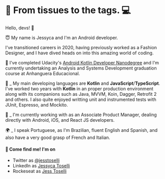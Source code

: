 # 👗 From tissues to the  tags. 💻

Hello, devs!  👋

😇 My name is Jessyca and I'm an Android developer.

I've transitioned careers in 2020, having previously worked as a Fashion Designer, and I have dived heads on into this amazing world of coding.

🚀 I've completed Udacity's [Android Kotlin Developer Nanodegree](https://www.udacity.com/course/android-kotlin-developer-nanodegree--nd940) and I'm currently undertaking an Analysis and Systems Development graduation course at Anhanguera Educacional.

🧶 _ My main developing languages are **Kotlin** and **JavaScript**/**TypeScript**. I've worked two years with **Kotlin** in an proper production environment along with its companions such as Java, MVVM, Koin, Dagger, Retrofit 2 and others. I also quite enjoyed writting unit and instrumented tests with JUnit, Espresso, and Mockito.

🧾 _ I'm currently working with as an Associate Product Manager, dealing directly with Android, iOS, and React JS developers.

🌍 _ I speak Portuguese, as I'm Brazilian, fluent English and Spanish, and also have a very good grasp of French and Italian.

#### 🚀 Come find me! I'm on
* Twitter as [@jesstoselli](https://twitter.com/jesstoselli)
* LinkedIn as [Jessyca Toselli](https://twitter.com/jesstoselli)
* Rockeseat as [Jess Toselli](https://app.rocketseat.com.br/me/jessyca-toselli-1594492335)
